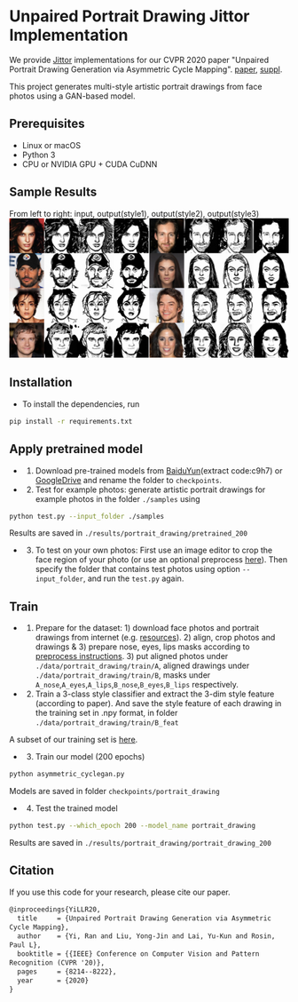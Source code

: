 # Unpaired Portrait Drawing Jittor Implementation

We provide [Jittor](https://github.com/Jittor/jittor) implementations for our CVPR 2020 paper "Unpaired Portrait Drawing Generation via Asymmetric Cycle Mapping". [paper](https://openaccess.thecvf.com/content_CVPR_2020/papers/Yi_Unpaired_Portrait_Drawing_Generation_via_Asymmetric_Cycle_Mapping_CVPR_2020_paper.pdf), [suppl](https://openaccess.thecvf.com/content_CVPR_2020/supplemental/Yi_Unpaired_Portrait_Drawing_CVPR_2020_supplemental.pdf).

This project generates multi-style artistic portrait drawings from face photos using a GAN-based model.

## Prerequisites
- Linux or macOS
- Python 3
- CPU or NVIDIA GPU + CUDA CuDNN

## Sample Results
From left to right: input, output(style1), output(style2), output(style3)
<img src = 'example.jpg'>

## Installation
- To install the dependencies, run
```bash
pip install -r requirements.txt
```

## Apply pretrained model

- 1. Download pre-trained models from [BaiduYun](https://pan.baidu.com/s/1_9Fy8mRpTQp6AvqhHsfQAQ)(extract code:c9h7) or [GoogleDrive](https://drive.google.com/drive/folders/1FzOcdlMYhvK_nyLCe8wnwotMphhIoiYt?usp=sharing) and rename the folder to `checkpoints`.

- 2. Test for example photos: generate artistic portrait drawings for example photos in the folder `./samples` using
``` bash
python test.py --input_folder ./samples
```
Results are saved in `./results/portrait_drawing/pretrained_200`

- 3. To test on your own photos: First use an image editor to crop the face region of your photo (or use an optional preprocess [here](preprocess/readme.md)). Then specify the folder that contains test photos using option `--input_folder`, and run the `test.py` again.

## Train

- 1. Prepare for the dataset: 1) download face photos and portrait drawings from internet (e.g. [resources](portrait_drawing_resources.md)). 2) align, crop photos and drawings & 3) prepare nose, eyes, lips masks according to [preprocess instructions](preprocess/readme.md). 3) put aligned photos under `./data/portrait_drawing/train/A`, aligned drawings under `./data/portrait_drawing/train/B`, masks under `A_nose`,`A_eyes`,`A_lips`,`B_nose`,`B_eyes`,`B_lips` respectively.

- 2. Train a 3-class style classifier and extract the 3-dim style feature (according to paper). And save the style feature of each drawing in the training set in .npy format, in folder `./data/portrait_drawing/train/B_feat`

A subset of our training set is [here](https://drive.google.com/file/d/1OSMOR3-uhGkoPwPFRNychJSNrpSak_23/view?usp=sharing).

- 3. Train our model (200 epochs)
``` bash
python asymmetric_cyclegan.py
```
Models are saved in folder `checkpoints/portrait_drawing`

- 4. Test the trained model
``` bash
python test.py --which_epoch 200 --model_name portrait_drawing
```
Results are saved in `./results/portrait_drawing/portrait_drawing_200`

## Citation
If you use this code for your research, please cite our paper.

```
@inproceedings{YiLLR20,
  title     = {Unpaired Portrait Drawing Generation via Asymmetric Cycle Mapping},
  author    = {Yi, Ran and Liu, Yong-Jin and Lai, Yu-Kun and Rosin, Paul L},
  booktitle = {{IEEE} Conference on Computer Vision and Pattern Recognition (CVPR '20)},
  pages     = {8214--8222},
  year      = {2020}
}
```